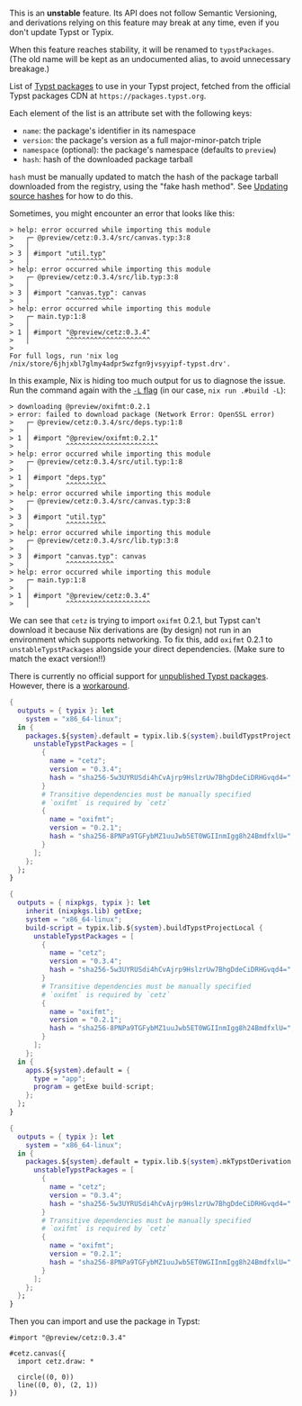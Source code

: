 <!-- markdownlint-disable first-line-h1 -->

<!-- ANCHOR: body -->

<div class="warning">

This is an **unstable** feature. Its API does not follow Semantic Versioning, and
derivations relying on this feature may break at any time, even if you don't
update Typst or Typix.

When this feature reaches stability, it will be renamed to `typstPackages`.
(The old name will be kept as an undocumented alias, to avoid unnecessary
breakage.)

</div>

List of [Typst packages] to use in your Typst project, fetched from the
official Typst packages CDN at `https://packages.typst.org`.

Each element of the list is an attribute set with the following keys:

- `name`: the package's identifier in its namespace
- `version`: the package's version as a full major-minor-patch triple
- `namespace` (optional): the package's namespace (defaults to `preview`)
- `hash`: hash of the downloaded package tarball

`hash` must be manually updated to match the hash of the package tarball downloaded
from the registry, using the "fake hash method". See [Updating source hashes][fetchers-hash]
for how to do this.

Sometimes, you might encounter an error that looks like this:

```text
> help: error occurred while importing this module
>   ┌─ @preview/cetz:0.3.4/src/canvas.typ:3:8
>   │
> 3 │ #import "util.typ"
>   │         ^^^^^^^^^^
> help: error occurred while importing this module
>   ┌─ @preview/cetz:0.3.4/src/lib.typ:3:8
>   │
> 3 │ #import "canvas.typ": canvas
>   │         ^^^^^^^^^^^^
> help: error occurred while importing this module
>   ┌─ main.typ:1:8
>   │
> 1 │ #import "@preview/cetz:0.3.4"
>   │         ^^^^^^^^^^^^^^^^^^^^^
>
For full logs, run 'nix log /nix/store/6jhjxbl7glmy4adpr5wzfgn9jvsyyipf-typst.drv'.
```

In this example, Nix is hiding too much output for us to diagnose the issue.
Run the command again with the [`-L` flag] (in our case, `nix run .#build -L`):

[`-L` flag]: https://nix.dev/manual/nix/2.18/command-ref/new-cli/nix3-run#opt-print-build-logs

```text
> downloading @preview/oxifmt:0.2.1
> error: failed to download package (Network Error: OpenSSL error)
>   ┌─ @preview/cetz:0.3.4/src/deps.typ:1:8
>   │
> 1 │ #import "@preview/oxifmt:0.2.1"
>   │         ^^^^^^^^^^^^^^^^^^^^^^^
> help: error occurred while importing this module
>   ┌─ @preview/cetz:0.3.4/src/util.typ:1:8
>   │
> 1 │ #import "deps.typ"
>   │         ^^^^^^^^^^
> help: error occurred while importing this module
>   ┌─ @preview/cetz:0.3.4/src/canvas.typ:3:8
>   │
> 3 │ #import "util.typ"
>   │         ^^^^^^^^^^
> help: error occurred while importing this module
>   ┌─ @preview/cetz:0.3.4/src/lib.typ:3:8
>   │
> 3 │ #import "canvas.typ": canvas
>   │         ^^^^^^^^^^^^
> help: error occurred while importing this module
>   ┌─ main.typ:1:8
>   │
> 1 │ #import "@preview/cetz:0.3.4"
>   │         ^^^^^^^^^^^^^^^^^^^^^
```

We can see that `cetz` is trying to import `oxifmt` 0.2.1, but Typst can't
download it because Nix derivations are (by design) not run in an environment
which supports networking. To fix this, add `oxifmt` 0.2.1 to
`unstableTypstPackages` alongside your direct dependencies.
(Make sure to match the exact version!!)

There is currently no official support for [unpublished Typst packages].
However, there is a [workaround].

[Typst packages]: https://github.com/typst/packages
[fetchers-hash]: https://nixos.org/manual/nixpkgs/stable/#sec-pkgs-fetchers-updating-source-hashes
[unpublished Typst packages]: https://github.com/typst/packages#local-packages
[workaround]: ../../recipes/using-typst-packages.md#unpublished-typst-packages

<!-- ANCHOR_END: body -->

<!-- ANCHOR: example_buildtypstproject -->

```nix
{
  outputs = { typix }: let
    system = "x86_64-linux";
  in {
    packages.${system}.default = typix.lib.${system}.buildTypstProject {
      unstableTypstPackages = [
        {
          name = "cetz";
          version = "0.3.4";
          hash = "sha256-5w3UYRUSdi4hCvAjrp9HslzrUw7BhgDdeCiDRHGvqd4=";
        }
        # Transitive dependencies must be manually specified
        # `oxifmt` is required by `cetz`
        {
          name = "oxifmt";
          version = "0.2.1";
          hash = "sha256-8PNPa9TGFybMZ1uuJwb5ET0WGIInmIgg8h24BmdfxlU=";
        }
      ];
    };
  };
}
```

<!-- ANCHOR_END: example_buildtypstproject -->

<!-- ANCHOR: example_buildtypstprojectlocal -->

```nix
{
  outputs = { nixpkgs, typix }: let
    inherit (nixpkgs.lib) getExe;
    system = "x86_64-linux";
    build-script = typix.lib.${system}.buildTypstProjectLocal {
      unstableTypstPackages = [
        {
          name = "cetz";
          version = "0.3.4";
          hash = "sha256-5w3UYRUSdi4hCvAjrp9HslzrUw7BhgDdeCiDRHGvqd4=";
        }
        # Transitive dependencies must be manually specified
        # `oxifmt` is required by `cetz`
        {
          name = "oxifmt";
          version = "0.2.1";
          hash = "sha256-8PNPa9TGFybMZ1uuJwb5ET0WGIInmIgg8h24BmdfxlU=";
        }
      ];
    };
  in {
    apps.${system}.default = {
      type = "app";
      program = getExe build-script;
    };
  };
}
```

<!-- ANCHOR_END: example_buildtypstprojectlocal -->

<!-- ANCHOR: example_mktypstderivation -->

```nix
{
  outputs = { typix }: let
    system = "x86_64-linux";
  in {
    packages.${system}.default = typix.lib.${system}.mkTypstDerivation {
      unstableTypstPackages = [
        {
          name = "cetz";
          version = "0.3.4";
          hash = "sha256-5w3UYRUSdi4hCvAjrp9HslzrUw7BhgDdeCiDRHGvqd4=";
        }
        # Transitive dependencies must be manually specified
        # `oxifmt` is required by `cetz`
        {
          name = "oxifmt";
          version = "0.2.1";
          hash = "sha256-8PNPa9TGFybMZ1uuJwb5ET0WGIInmIgg8h24BmdfxlU=";
        }
      ];
    };
  };
}
```

<!-- ANCHOR_END: example_mktypstderivation -->

<!-- ANCHOR: example_typst -->

Then you can import and use the package in Typst:

```typst
#import "@preview/cetz:0.3.4"

#cetz.canvas({
  import cetz.draw: *

  circle((0, 0))
  line((0, 0), (2, 1))
})
```

<!-- ANCHOR_END: example_typst -->
